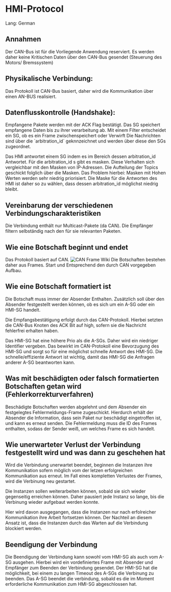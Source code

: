# HMI-Protocol
Lang: German

## Annahmen
Der CAN-Bus ist für die Vorliegende Anwendung reserviert.
Es werden daher keine Kritischen Daten über den CAN-Bus gesendet (Steuerung des Motors/ Bremssystem)

## Physikalische Verbindung: 
Das Protokoll ist CAN-Bus basiert, daher wird die Kommunikation über einen
AN-BUS realisiert. 

## Datenflusskontrolle (Handshake):
Empfangene Pakete werden mit der ACK Flag bestätigt.
Das SG speichert empfangene Daten bis zu ihrer verarbeitung ab.
Mit einem Filter entscheidet ein SG, ob es ein Frame zwischenspeichert oder Verwirft
Die Nachrichten sind über die ´arbitration_id´ geknnzeichnet und werden über diese den SGs zugeordnet.

Das HMI antwortet einem SG indem es im Bereich dessen arbitration_id Antwortet.
Für die arbitration_id s gibt es masken.
Diese Verhalten sich vergleichbar mit den Masken von IP-Adressen.
Die Aufteilung der Topics geschickt folglich über die Masken.
Das Problem hierbei: Masken mit Hohen Werten werden sehr niedrig priorisiert.
Die Maske für die Antworten des HMI ist daher so zu wählen, dass dessen arbitration_id möglichst niedrig bleibt.



## Vereinbarung der verschiedenen Verbindungscharakteristiken
Die Verbindung enthält nur Multicast-Pakete (da CAN).
Die Empfänger filtern selbständig nach den für sie relevanten Paketen.


## Wie eine Botschaft beginnt und endet
Das Protokoll basiert auf CAN.
![CAN Frame Wiki](https://de.wikipedia.org/wiki/Controller_Area_Network#/media/File:CAN-Bus-frame_in_base_format_without_stuffbits.svg)
Die Botschaften bestehen daher aus Frames.
Start und Entsprechend den durch CAN vorgegeben Aufbau.


## Wie eine Botschaft formatiert ist
Die Botschaft muss immer der Absender Enthalten.
Zusätzlich soll über den Absender festgestellt werden können, ob es sich um ein A-SG oder ein HMI-SG handelt.

Die Empfangsbestätigung erfolgt durch das CAN-Protokoll.
Hierbei setzten die CAN-Bus Knoten des ACK Bit auf high, sofern sie die Nachricht fehlerfrei erhalten haben.

Das HMI-SG hat eine höhere Prio als die A-SGs.
Daher wird ein niedriger Identifier vergeben.
Das bewirkt im CAN-Protokoll eine Bevorzugung des HMI-SG und sorgt so für eine möglichst schnelle Antwort des HMI-SG.
Die schnelle/effiziente Antwort ist wichtig, damit das HMI-SG die Anfragen anderer A-SG beantworten kann.


## Was mit beschädigten oder falsch formatierten Botschaften getan wird (Fehlerkorrekturverfahren)
Beschädigte Botschaften werden abgelehnt und dem Absender ein festgelegtes Fehlermeldungs-Frame zugeschickt.
Hierdurch erhält der Absender die Information, dass sein Paket nur beschädigt eingetroffen ist, und kann es erneut senden.
Die Fehlermeldung muss die ID des Frames enthalten, sodass der Sender weiß, um welches Frame es sich handelt.

## Wie unerwarteter Verlust der Verbindung festgestellt wird und was dann zu geschehen hat
Wird die Verbindung unerwartet beendet, beginnen die Instanzen ihre Kommunikation sofern möglich vom der letzen 
erfolgreichen Kommunikation aus erneut. 
Im Fall eines kompletten Verlustes der Frames, wird die Verbinung neu gestartet.

Die Instanzen sollen weiterarbeiten können, sobald sie sich wieder gegenseitig erreichen können.
Daher pausiert jede Instanz so lange, bis die Verbinung wieder aufgebaut werden konnte.

Hier wird davon ausgegangen, dass die Instanzen nur nach erfolreicher Kommunikation ihre Arbeit fortsetzen können.
Der Nachteil an diesem Ansatz ist, dass die Instanzen durch das Warten auf die Verbindung blockiert werden.

## Beendigung der Verbindung
Die Beendigung der Verbindung kann sowohl vom HMI-SG als auch vom A-SG ausgehen.
Hierbei wird ein vordefiniertes Frame mit Absender und Empfänger zum Beenden der Verbindung gesendet.
Der HMI-SG hat die möglichkeit, bei einem zu langen Timeout des A-SGs die Verbinung zu beenden.
Das A-SG beendet die verbindung, sobald es die im Moment erforderliche Kommunikation zum HMI-SG abgeschlossen hat.

